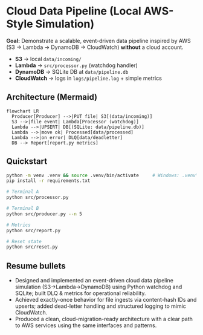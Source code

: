 # Cloud Data Pipeline (Local AWS-Style Simulation)

**Goal:** Demonstrate a scalable, event-driven data pipeline inspired by AWS (S3 → Lambda → DynamoDB → CloudWatch) **without** a cloud account.

- **S3** → local `data/incoming/`
- **Lambda** → `src/processor.py` (watchdog handler)
- **DynamoDB** → SQLite DB at `data/pipeline.db`
- **CloudWatch** → logs in `logs/pipeline.log` + simple metrics

## Architecture (Mermaid)
```mermaid
flowchart LR
  Producer[Producer] -->|PUT file| S3[(data/incoming)]
  S3 -->|file event| Lambda[Processor (watchdog)]
  Lambda -->|UPSERT| DB[(SQLite: data/pipeline.db)]
  Lambda -->|move ok| Processed[data/processed]
  Lambda -->|on error| DLQ[data/deadletter]
  DB --> Report[report.py metrics]
```

## Quickstart
```bash
python -m venv .venv && source .venv/bin/activate     # Windows: .venv\Scripts\activate
pip install -r requirements.txt

# Terminal A
python src/processor.py

# Terminal B
python src/producer.py --n 5

# Metrics
python src/report.py

# Reset state
python src/reset.py
```

## Resume bullets
- Designed and implemented an event-driven cloud data pipeline simulation (S3→Lambda→DynamoDB) using Python watchdog and SQLite; built DLQ & metrics for operational reliability.
- Achieved exactly-once behavior for file ingests via content-hash IDs and upserts; added dead-letter handling and structured logging to mimic CloudWatch.
- Produced a clean, cloud-migration-ready architecture with a clear path to AWS services using the same interfaces and patterns.
